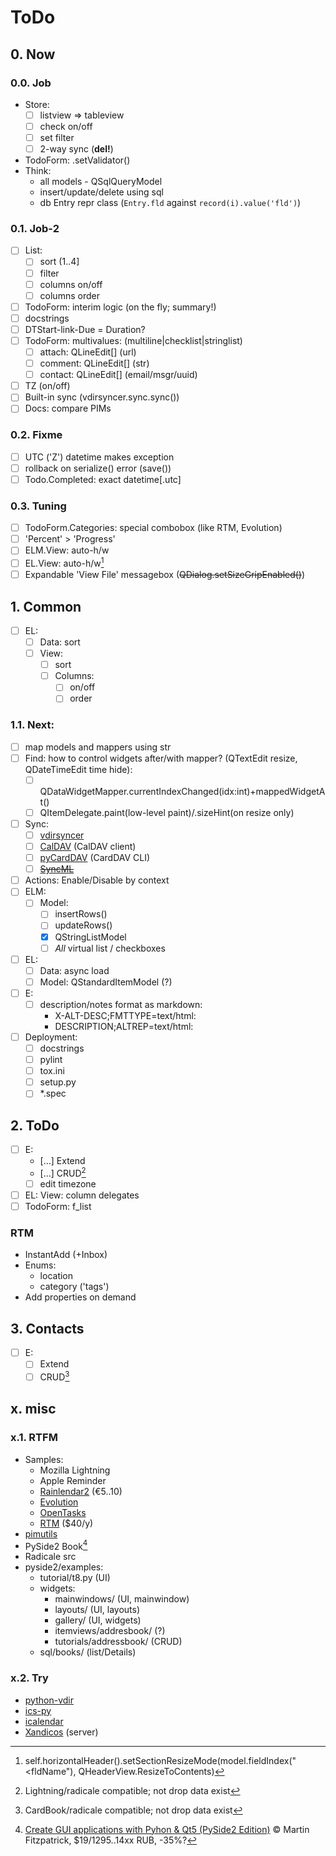 # ToDo

## 0. Now

### 0.0. Job
- Store:
  - [ ] listview => tableview
  - [ ] check on/off
  - [ ] set filter
  - [ ] 2-way sync (**del!**)
- TodoForm: .setValidator()
- Think:
  - all models - QSqlQueryModel
  - insert/update/delete using sql
  - db Entry repr class (`Entry.fld` against `record(i).value('fld')`)

### 0.1. Job-2
- [ ] List:
  - [ ] sort (1..4]
  - [ ] filter
  - [ ] columns on/off
  - [ ] columns order
- [ ] TodoForm: interim logic (on the fly; summary!)
- [ ] docstrings
- [ ] DTStart-link-Due = Duration?
- [ ] TodoForm: multivalues: (multiline|checklist|stringlist)
  - [ ] attach:  QLineEdit[] (url)
  - [ ] comment: QLineEdit[] (str)
  - [ ] contact: QLineEdit[] (email/msgr/uuid)
- [ ] TZ (on/off)
- [ ] Built-in sync (vdirsyncer.sync.sync())
- [ ] Docs: compare PIMs

### 0.2. Fixme
- [ ] UTC ('Z') datetime makes exception
- [ ] rollback on serialize() error (save())
- [ ] Todo.Completed: exact datetime[.utc]

### 0.3. Tuning
- [ ] TodoForm.Categories: special combobox (like RTM, Evolution)
- [ ] 'Percent' > 'Progress'
- [ ] ELM.View: auto-h/w
- [ ] EL.View: auto-h/w[^1]
- [ ] Expandable 'View File' messagebox (~~QDialog.setSizeGripEnabled()~~)

## 1. Common
- [ ] EL:
  - [ ] Data: sort
  - [ ] View:
     - [ ] sort
     - [ ] Columns:
        - [ ] on/off
        - [ ] order

### 1.1. Next:
- [ ] map models and mappers using str
- [ ] Find: how to control widgets after/with mapper? (QTextEdit resize, QDateTimeEdit time hide):
  - [ ] QDataWidgetMapper.currentIndexChanged(idx:int)+mappedWidgetAt()
  - [ ] QItemDelegate.paint(low-level paint)/.sizeHint(on resize only)
- [ ] Sync:
  - [ ] [vdirsyncer](https://github.com/pimutils/vdirsyncer)
  - [ ] [CalDAV](https://pypi.org/project/caldav/) (CalDAV client)
  - [ ] [pyCardDAV](https://pypi.org/project/pyCardDAV/) (CardDAV CLI)
  - [ ] [~~SyncML~~](https://pypi.org/project/pysyncml/)
- [ ] Actions: Enable/Disable by context
- [ ] ELM:
  - [ ] Model:
     - [ ] insertRows()
     - [ ] updateRows()
     - [x] QStringListModel
     - [ ] *All* virtual list / checkboxes
- [ ] EL:
  - [ ] Data: async load
  - [ ] Model: QStandardItemModel (?)
- [ ] E:
  - [ ] description/notes format as markdown:
     - X-ALT-DESC;FMTTYPE=text/html:
     - DESCRIPTION;ALTREP=text/html:
- [ ] Deployment:
  - [ ] docstrings
  - [ ] pylint
  - [ ] tox.ini
  - [ ] setup.py
  - [ ] \*.spec

## 2. ToDo
- [ ] E:
  - […] Extend
  - […] CRUD[^2]
  - [ ] edit timezone
- [ ] EL: View: column delegates
- [ ] TodoForm: f_list

### RTM
- InstantAdd (+Inbox)
- Enums:
  - location
  - category ('tags')
- Add properties on demand

## 3. Contacts
- [ ] E:
  - [ ] Extend
  - [ ] CRUD[^3]

## x. misc

### x.1. RTFM
- Samples:
  - Mozilla Lightning
  - Apple Reminder
  - [Rainlendar2](http://www.rainlendar.net/) (&euro;5..10)
  - [Evolution](https://wiki.gnome.org/Apps/Evolution)
  - [OpenTasks](https://opentasks.app)
  - [RTM](https://www.rememberthemilk.com) ($40/y)
- [pimutils](https://github.com/pimutils)
- PySide2 Book[^4]
- Radicale src
- pyside2/examples:
  - tutorial/t8.py (UI)
  - widgets:
     - mainwindows/ (UI, mainwindow)
     - layouts/ (UI, layouts)
     - gallery/ (UI, widgets)
     - itemviews/addresbook/ (?)
     - tutorials/addressbook/ (CRUD)
  - sql/books/ (list/Details)

### x.2. Try
- [python-vdir](https://github.com/pimutils/python-vdir)
- [ics-py](https://github.com/ics-py/ics-py/)
- [icalendar](https://github.com/collective/icalendar/)
- [Xandicos](https://github.com/jelmer/xandikos) (server)

[^1]: self.horizontalHeader().setSectionResizeMode(model.fieldIndex("<fldName"), QHeaderView.ResizeToContents)
[^2]: Lightning/radicale compatible; not drop data exist
[^3]: CardBook/radicale compatible; not drop data exist
[^4]: [Create GUI applications with Pyhon & Qt5 (PySide2 Edition)](https://www.pythonguis.com/pyside2-book/) &copy; Martin Fitzpatrick, $19/1295..14xx RUB, -35%?
